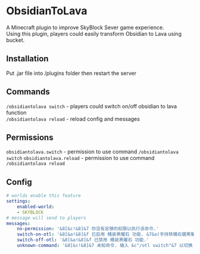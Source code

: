 # ObsidianToLava
A Minecraft plugin to improve SkyBlock Sever game experience.  
Using this plugin, players could easily transform Obsidian to Lava using bucket.
## Installation
Put .jar file into /plugins folder then restart the server
## Commands
`/obsidiantolava switch` - players could switch on/off obsidian to lava function  
`/obsidiantolava reload` - reload config and messages
## Permissions
`obsidiantolava.switch` - permission to use command `/obsidiantolava switch`
`obsidiantolava.reload` - permission to use command `/obsidiantolava reload`
## Config
```yaml
# worlds enable this feature
settings:
    enabled-world:
    - SKYBLOCK
# message will send to players
messages:
    no-permission: '&8[&c!&8]&7 你没有足够的权限以执行该命令.'
    switch-on-otl: '&8[&a!&8]&f 已启用 桶装黑曜石 功能. &7&o(手持铁桶右键黑曜石即可将其转换为岩浆.)'
    switch-off-otl: '&8[&a!&8]&f 已禁用 桶装黑曜石 功能.'
    unknown-command: '&8[&c!&8]&7 未知命令. 输入 &c"/otl switch"&7 以切换 桶装黑曜石功能.'
````